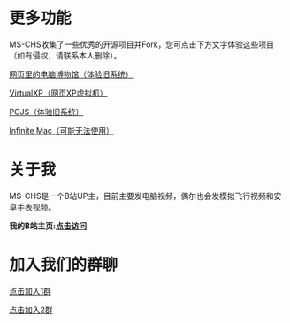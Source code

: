 # 更多功能

MS-CHS收集了一些优秀的开源项目并Fork，您可点击下方文字体验这些项目（如有侵权，请联系本人删除）。

[网页里的电脑博物馆（体验旧系统）](https://ms-chs.github.io/computer-museum/)

[VirtualXP（网页XP虚拟机）](https://ms-chs.github.io/VirtualXP/VirtualXP.htm)

[PCJS（体验旧系统）](https://ms-chs.github.io/pcjs/)

[Infinite Mac（可能无法使用）](https://ms-chs.github.io/infinite-mac/)

# 关于我

MS-CHS是一个B站UP主，目前主要发电脑视频，偶尔也会发模拟飞行视频和安卓手表视频。

**我的B站主页:[点击访问](https://space.bilibili.com/1879337753)**

# 加入我们的群聊

[点击加入1群](http://qm.qq.com/cgi-bin/qm/qr?_wv=1027&k=gnSlD_dlScxHTSyhyZst_cUK_ylV60Ko&authKey=ptFB8YcTEidwcMspB88qoLzJhONn3frDPhjxDkOaI8CfTzfeu%2BUrfEHH3j1zfJoN&noverify=0&group_code=631538678)

[点击加入2群](http://qm.qq.com/cgi-bin/qm/qr?_wv=1027&k=VZZ6ieav1KnKsGMSbN10BHeHTZnbiLb5&authKey=zb1J3VG7zy28gB7NNCoc1DxKikiTxgQQ%2FmnZH2ylwOH6OAzUJktYExwOxBGpr%2Bt1&noverify=0&group_code=189885626)
